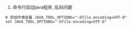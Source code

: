 1. 命令行启动java程序, 乱码问题
```shell
# 添加环境变量 JAVA_TOOL_OPTIONS="-Dfile.encoding=UTF-8"
set JAVA_TOOL_OPTIONS="-Dfile.encoding=UTF-8"
```